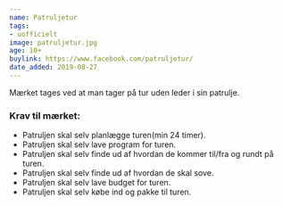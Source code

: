 ```yaml
---
name: Patruljetur
tags:
- uofficielt
image: patruljetur.jpg
age: 10+
buylink: https://www.facebook.com/patruljetur/
date_added: 2019-08-27
---
```

Mærket tages ved at man tager på tur uden leder i sin patrulje.

### Krav til mærket:
- Patruljen skal selv planlægge turen(min 24 timer).
- Patruljen skal selv lave program for turen.
- Patruljen skal selv finde ud af hvordan de kommer til/fra og rundt på turen.
- Patruljen skal selv finde ud af hvordan de skal sove.
- Patruljen skal selv lave budget for turen.
- Patruljen skal selv købe ind og pakke til turen.
